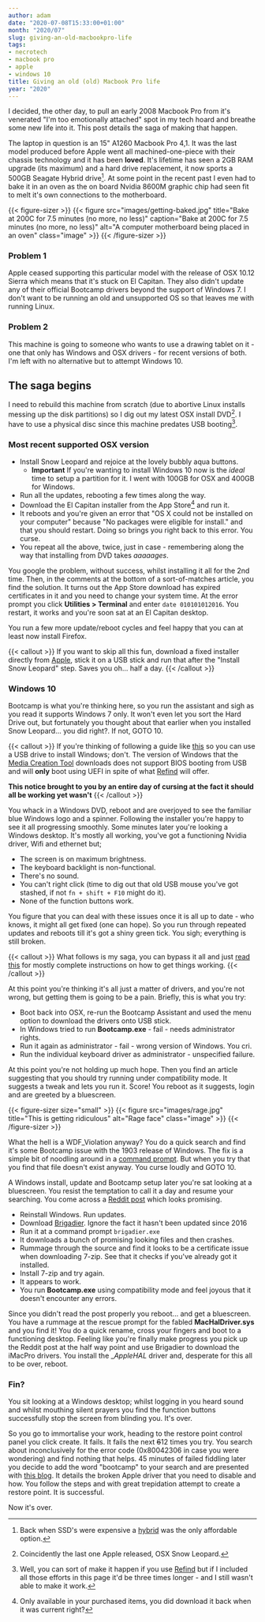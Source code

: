 ```yaml
---
author: adam
date: "2020-07-08T15:33:00+01:00"
month: "2020/07"
slug: giving-an-old-macbookpro-life
tags:
- necrotech
- macbook pro
- apple
- windows 10
title: Giving an old (old) Macbook Pro life
year: "2020"
---
```


I decided, the other day, to pull an early 2008 Macbook Pro from it's venerated "I'm too emotionally attached" spot in my tech hoard and breathe some new life into it. This post details the saga of making that happen. 

The laptop in question is an 15" A1260 Macbook Pro 4,1. It was the last model produced before Apple went all machined-one-piece with their chassis technology and it has been __loved__. It's lifetime has seen a 2GB RAM upgrade (its maximum) and a hard drive replacement, it now sports a 500GB Seagate Hybrid drive[^1]. At some point in the recent past I even had to bake it in an oven as the on board Nvidia 8600M graphic chip had seen fit to melt it's own connections to the motherboard.

{{< figure-sizer >}}
  {{< figure src="images/getting-baked.jpg" title="Bake at 200C for 7.5 minutes (no more, no less)" caption="Bake at 200C for 7.5 minutes (no more, no less)" alt="A computer motherboard being placed in an oven" class="image" >}}
{{< /figure-sizer >}}

### Problem 1

Apple ceased supporting this particular model with the release of OSX 10.12 Sierra which means that it's stuck on El Capitan. They also didn't update any of their official Bootcamp drivers beyond the support of Windows 7. I don't want to be running an old and unsupported OS so that leaves me with running Linux.

### Problem 2

This machine is going to someone who wants to use a drawing tablet on it - one that only has Windows and OSX drivers - for recent versions of both. I'm left with no alternative but to attempt Windows 10. 

## The saga begins

I need to rebuild this machine from scratch (due to abortive Linux installs messing up the disk partitions) so I dig out my latest OSX install DVD[^2]. I have to use a physical disc since this machine predates USB booting[^3].

### Most recent supported OSX version

 * Install Snow Leopard and rejoice at the lovely bubbly aqua buttons.
   * __Important__ If you're wanting to install Windows 10 now is the _ideal_ time to setup a partition for it. I went with 100GB for OSX and 400GB for Windows.
 * Run all the updates, rebooting a few times along the way.
 * Download the El Capitan installer from the App Store[^4] and run it.
 * It reboots and you're given an error that "OS X could not be installed on your computer" because "No packages were eligible for install." and that you should restart. Doing so brings you right back to this error. You curse.
 * You repeat all the above, twice, just in case - remembering along the way that installing from DVD takes _aaaaages_.

 You google the problem, without success, whilst installing it all for the 2nd time. Then, in the comments at the bottom of a sort-of-matches article, you find the solution. It turns out the App Store download has expired certificates in it and you need to change your system time. At the error prompt you click __Utilities > Terminal__ and enter `date 010101012016`. You restart, it works and you're soon sat at an El Capitan desktop.

 You run a few more update/reboot cycles and feel happy that you can at least now install Firefox.

 {{< callout >}}
 If you want to skip all this fun, download a fixed installer directly from [Apple](https://support.apple.com/en-us/HT206886), stick it on a USB stick and run that after the "Install Snow Leopard" step. Saves you oh... half a day.
 {{< /callout >}}

### Windows 10 

Bootcamp is what you're thinking here, so you run the assistant and sigh as you read it supports Windows 7 only. It won't even let you sort the Hard Drive out, but fortunately you thought about that earlier when you installed Snow Leopard... you did right?. If not, GOTO 10.

{{< callout >}}
If you're thinking of following a guide like [this](https://www.reddit.com/r/mac/comments/3fjyn2/install_windows_10_with_boot_camp_drivers_on_old/) so you can use a USB drive to install Windows; don't. The version of Windows that the [Media Creation Tool](https://www.microsoft.com/en-gb/software-download/windows10) downloads does not support BIOS booting from USB and will **only** boot using UEFI in spite of what [Refind](https://www.rodsbooks.com/refind/) will offer.

__This notice brought to you by an entire day of cursing at the fact it should all be working yet wasn't__
{{< /callout >}}

You whack in a Windows DVD, reboot and are overjoyed to see the familiar blue Windows logo and a spinner. Following the installer you're happy to see it all progressing smoothly. Some minutes later you're looking a Windows desktop. It's mostly all working, you've got a functioning Nvidia driver, Wifi and ethernet but;

 * The screen is on maximum brightness.
 * The keyboard backlight is non-functional.
 * There's no sound.
 * You can't right click (time to dig out that old USB mouse you've got stashed, if not `fn + shift + F10` might do it).
 * None of the function buttons work.

You figure that you can deal with these issues once it is all up to date - who knows, it might all get fixed (one can hope). So you run through repeated updates and reboots till it's got a shiny green tick. You sigh; everything is still broken.

{{< callout >}}
What follows is my saga, you can bypass it all and just [read this](https://www.reddit.com/r/bootcamp/comments/cesawt/how_to_get_windows_10_1903_working_properly_in/) for mostly complete instructions on how to get things working.
{{< /callout >}}

At this point you're thinking it's all just a matter of drivers, and you're not wrong, but getting them is going to be a pain. Briefly, this is what you try:

 * Boot back into OSX, re-run the Bootcamp Assistant and used the menu option to download the drivers onto USB stick. 
 * In Windows tried to run __Bootcamp.exe__ - fail - needs administrator rights.
 * Run it again as administrator - fail - wrong version of Windows. You cri.
 * Run the individual keyboard driver as administrator - unspecified failure.

 At this point you're not holding up much hope. Then you find an article suggesting that you should try running under compatibility mode. It suggests a tweak and lets you run it. Score! You reboot as it suggests, login and are greeted by a bluescreen. 

{{< figure-sizer size="small" >}}
  {{< figure src="images/rage.jpg" title="This is getting ridiculous" alt="Rage face" class="image" >}}
{{< /figure-sizer >}}

What the hell is a WDF_Violation anyway? You do a quick search and find it's some Bootcamp issue with the 1903 release of Windows. The fix is a simple bit of noodling around in a [command prompt](https://answers.microsoft.com/en-us/windows/forum/all/wdfviolation-blue-screen-error-on-windows-10-after/f4b13bbe-a9a0-4dd0-97d3-3f812a8e043c). But when you try that you find that file doesn't exist anyway. You curse loudly and GOTO 10.

A Windows install, update and Bootcamp setup later you're sat looking at a bluescreen. You resist the temptation to call it a day and resume your searching. You come across a [Reddit post](https://www.reddit.com/r/bootcamp/comments/cesawt/how_to_get_windows_10_1903_working_properly_in/) which looks promising.

 * Reinstall Windows. Run updates.
 * Download [Brigadier](https://github.com/timsutton/brigadier/releases). Ignore the fact it hasn't been updated since 2016
 * Run it at a command prompt `brigadier.exe`
 * It downloads a bunch of promising looking files and then crashes. 
 * Rummage through the source and find it looks to be a certificate issue when downloading 7-zip. See that it checks if you've already got it installed.
 * Install 7-zip and try again.
 * It appears to work.
 * You run __Bootcamp.exe__ using compatibility mode and feel joyous that it doesn't encounter any errors.

Since you didn't read the post properly you reboot... and get a bluescreen. You have a rummage at the rescue prompt for the fabled __MacHalDriver.sys__ and you find it! You do a quick rename, cross your fingers and boot to a functioning desktop. Feeling like you're finally make progress you pick up the Reddit post at the half way point and use Brigadier to download the iMacPro drivers. You install the __AppleHAL_ driver and, desperate for this all to be over, reboot.

### Fin?

You sit looking at a Windows desktop; whilst logging in you heard sound and whilst mouthing silent prayers you find the function buttons successfully stop the screen from blinding you. It's over.

So you go to immortalise your work, heading to the restore point control panel you click create. It fails. It fails the next ~~6~~12 times you try. You search about inconclusively for the error code (0x80042306 in case you were wondering) and find nothing that helps. 45 minutes of failed fiddling later you decide to add the word "bootcamp" to your search and are presented with [this blog](https://www.edandersen.com/2015/07/06/windows-10-on-mac-bootcamp-fixes/). It details the broken Apple driver that you need to disable and how. You follow the steps and with great trepidation attempt to create a restore point. It is successful. 

Now it's over.

[^1]: Back when SSD's were expensive a [hybrid](https://en.wikipedia.org/wiki/Hybrid_drive) was the only affordable option.
[^2]: Coincidently the last one Apple released, OSX Snow Leopard.
[^3]: Well, you can sort of make it happen if you use [Refind](https://sourceforge.net/projects/refind/) but if I included all those efforts in this page it'd be three times longer - and I still wasn't able to make it work.
[^4]: Only available in your purchased items, you did download it back when it was current right?